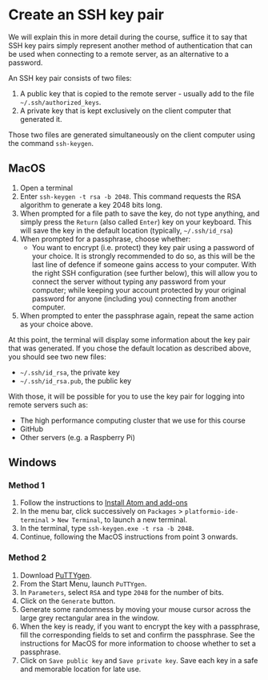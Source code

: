 # Create an SSH key pair

We will explain this in more detail during the course, suffice it to say that SSH key pairs simply represent another method of authentication that can be used when connecting to a remote server, as an alternative to a password.

An SSH key pair consists of two files:

1. A public key that is copied to the remote server - usually add to the file `~/.ssh/authorized_keys`.
2. A private key that is kept exclusively on the client computer that generated it.

Those two files are generated simultaneously on the client computer using the command `ssh-keygen`.

## MacOS

1. Open a terminal
2. Enter `ssh-keygen -t rsa -b 2048`.
   This command requests the RSA algorithm to generate a key 2048 bits long.
3. When prompted for a file path to save the key, do not type anything, and simply press the `Return` (also called `Enter`) key on your keyboard.
   This will save the key in the default location (typically, `~/.ssh/id_rsa`)
4. When prompted for a passphrase, choose whether:
    + You want to encrypt (i.e. protect) they key pair using a password of your choice.
      It is strongly recommended to do so, as this will be the last line of defence if someone gains access to your computer.
      With the right SSH configuration (see further below), this will allow you to connect the server without typing any password from your computer; while keeping your account protected by your original password for anyone (including you) connecting from another computer.
5. When prompted to enter the passphrase again, repeat the same action as your choice above.

At this point, the terminal will display some information about the key pair that was generated.
If you chose the default location as described above, you should see two new files:

- `~/.ssh/id_rsa`, the private key
- `~/.ssh/id_rsa.pub`, the public key

With those, it will be possible for you to use the key pair for logging into remote servers such as:

- The high performance computing cluster that we use for this course
- GitHub
- Other servers (e.g. a Raspberry Pi)

## Windows

### Method 1

1. Follow the instructions to [Install Atom and add-ons](atom_installation_instructions.md)
2. In the menu bar, click successively on `Packages` > `platformio-ide-terminal` > `New Terminal`, to launch a new terminal.
3. In the terminal, type `ssh-keygen.exe -t rsa -b 2048`.
4. Continue, following the MacOS instructions from point 3 onwards.

### Method 2

1. Download [PuTTYgen](https://www.puttygen.com/).
2. From the Start Menu, launch `PuTTYgen`.
3. In `Parameters`, select `RSA` and type `2048` for the number of bits.
4. Click on the `Generate` button.
5. Generate some randomness by moving your mouse cursor across the large grey rectangular area in the window.
6. When the key is ready, if you want to encrypt the key with a passphrase, fill the corresponding fields to set and confirm the passphrase.
  See the instructions for MacOS for more information to choose whether to set a passphrase.
7. Click on `Save public key` and `Save private key`.
   Save each key in a safe and memorable location for late use.
